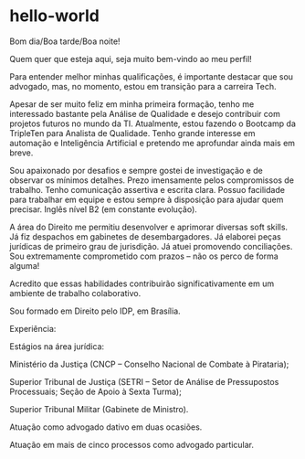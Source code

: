 # hello-world
Bom dia/Boa tarde/Boa noite!

Quem quer que esteja aqui, seja muito bem-vindo ao meu perfil!

Para entender melhor minhas qualificações, é importante destacar que sou advogado, mas, no momento, estou em transição para a carreira Tech.

Apesar de ser muito feliz em minha primeira formação, tenho me interessado bastante pela Análise de Qualidade e desejo contribuir com projetos futuros no mundo da TI.
Atualmente, estou fazendo o Bootcamp da TripleTen para Analista de Qualidade.
Tenho grande interesse em automação e Inteligência Artificial e pretendo me aprofundar ainda mais em breve.

Sou apaixonado por desafios e sempre gostei de investigação e de observar os mínimos detalhes.
Prezo imensamente pelos compromissos de trabalho.
Tenho comunicação assertiva e escrita clara.
Possuo facilidade para trabalhar em equipe e estou sempre à disposição para ajudar quem precisar.
Inglês nível B2 (em constante evolução).

A área do Direito me permitiu desenvolver e aprimorar diversas soft skills.
Já fiz despachos em gabinetes de desembargadores.
Já elaborei peças jurídicas de primeiro grau de jurisdição.
Já atuei promovendo conciliações.
Sou extremamente comprometido com prazos – não os perco de forma alguma!

Acredito que essas habilidades contribuirão significativamente em um ambiente de trabalho colaborativo.

Sou formado em Direito pelo IDP, em Brasília.

Experiência:

Estágios na área jurídica:

Ministério da Justiça (CNCP – Conselho Nacional de Combate à Pirataria);

Superior Tribunal de Justiça (SETRI – Setor de Análise de Pressupostos Processuais; Seção de Apoio à Sexta Turma);

Superior Tribunal Militar (Gabinete de Ministro).

Atuação como advogado dativo em duas ocasiões.

Atuação em mais de cinco processos como advogado particular.
